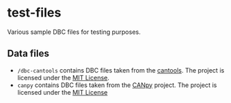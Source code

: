 # test-files
Various sample DBC files for testing purposes.

## Data files
* `/dbc-cantools` contains DBC files taken from the [cantools](https://github.com/cantools/cantools/tree/5c193b1b98f462af84712de5c62ce533367bc3b7/tests/files/dbc). The project is licensed under the [MIT License](https://github.com/cantools/cantools/blob/5c193b1b98f462af84712de5c62ce533367bc3b7/LICENSE).
* `canpy` contains DBC files taken from the [CANpy](https://github.com/stefanhoelzl/CANpy) project. The project is licensed under the [MIT License](https://github.com/stefanhoelzl/CANpy/blob/a9d801bb011c06e0268e04403ef54443939f1238/LICENSE)
